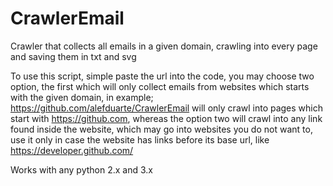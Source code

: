# CrawlerEmail
Crawler that collects all emails in a given domain, crawling into every page and saving them in txt and svg

To use this script, simple paste the url into the code, you may choose two option, the first which will only collect emails from websites which starts with the given domain, in example; https://github.com/alefduarte/CrawlerEmail will only crawl into pages which start with https://github.com, whereas the option two will crawl into any link found inside the website, which may go into websites you do not want to, use it only in case the website has links before its base url, like https://developer.github.com/

Works with any python 2.x and 3.x
